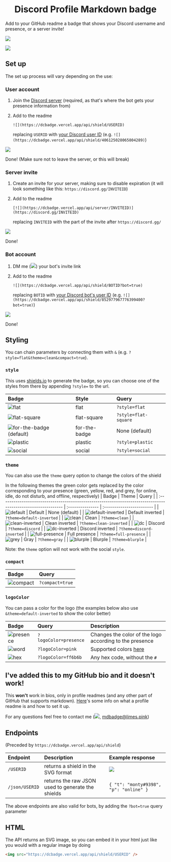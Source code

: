 <h1 style="text-align: center">Discord Profile Markdown badge</h1>

Add to your GitHub readme a badge that shows your Discord username and presence, or a server invite!

![](https://dcbadge.vercel.app/api/shield/852977967776399400?bot=true)

[![](https://dcbadge.vercel.app/api/server/zkspfFwqDg)](https://discord.gg/zkspfFwqDg)

## Set up

The set up process will vary depending on the use:

### User account

1. Join the [Discord server](https://discord.gg/zkspfFwqDg) (required, as that's where the bot gets your presence information from)
2. Add to the readme

   `![](https://dcbadge.vercel.app/api/shield/USERID)`

   replacing `USERID` with [your Discord user ID](https://support.discord.com/hc/en-us/articles/206346498-Where-can-I-find-my-User-Server-Message-ID-) (e.g. `![](https://dcbadge.vercel.app/api/shield/406125028065804289)`)

![](https://dcbadge.vercel.app/api/shield/406125028065804289)

Done! (Make sure not to leave the server, or this will break)

### Server invite

1. Create an invite for your server, making sure to disable expiration (it will look something like this: `https://discord.gg/INVITEID`)
2. Add to the readme

   `[![](https://dcbadge.vercel.app/api/server/INVITEID)](https://discord.gg/INVITEID)`
   
   replacing `INVITEID` with the part of the invite after `https://discord.gg/`
   
[![](https://dcbadge.vercel.app/api/server/zkspfFwqDg)](https://discord.gg/zkspfFwqDg)

Done!

### Bot account

1. DM me (![](https://dcbadge.vercel.app/api/shield/406125028065804289?style=flat&compact=true)) your bot's invite link
2. Add to the readme

   `![](https://dcbadge.vercel.app/api/shield/BOTID?bot=true)`

   replacing `BOTID` with [your Discord bot's user ID](https://support.discord.com/hc/en-us/articles/206346498-Where-can-I-find-my-User-Server-Message-ID-) (e.g. `![](https://dcbadge.vercel.app/api/shield/852977967776399400?bot=true)`)

![](https://dcbadge.vercel.app/api/shield/852977967776399400?bot=true)

Done!

## Styling

You can chain parameters by connecting them with `&` (e.g. `?style=flat&theme=clean&compact=true`).

### `style`

This uses [shields.io](https://shields.io) to generate the badge, so you can choose one of the styles from there by appending `?style=` to the url.

| Badge                                                                                                        | Style         | Query                |
| :----------------------------------------------------------------------------------------------------------- | :------------ | :------------------- |
| ![flat](https://dcbadge.vercel.app/api/shield/852977967776399400?bot=true&style=flat)               | flat          | `?style=flat`        |
| ![flat-square](https://dcbadge.vercel.app/api/shield/852977967776399400?bot=true&style=flat-square) | flat-square   | `?style=flat-square` |
| ![for-the-badge (default)](https://dcbadge.vercel.app/api/shield/852977967776399400?bot=true)       | for-the-badge | None (default)       |
| ![plastic](https://dcbadge.vercel.app/api/shield/852977967776399400?bot=true&style=plastic)         | plastic       | `?style=plastic`     |
| ![social](https://dcbadge.vercel.app/api/shield/852977967776399400?bot=true&style=social)           | social        | `?style=social`      |

### `theme`

You can also use the `theme` query option to change the colors of the shield

In the following themes the green color gets replaced by the color corresponding to your presence (green, yellow, red, and grey, for online, idle, do not disturb, and offline, respectively)
| Badge | Theme | Query |
| :------------------------------------------------------------------------------------------------------------ | :--------------- | :------------------------ |
| ![default](https://dcbadge.vercel.app/api/shield/852977967776399400?bot=true) | Default | None (default) |
| ![default-inverted](https://dcbadge.vercel.app/api/shield/852977967776399400?bot=true&theme=default-inverted) | Default inverted | `?theme=default-inverted` |
| ![clean](https://dcbadge.vercel.app/api/shield/852977967776399400?bot=true&theme=clean) | Clean | `?theme=clean` |
| ![clean-inverted](https://dcbadge.vercel.app/api/shield/852977967776399400?bot=true&theme=clean-inverted) | Clean inverted | `?theme=clean-inverted` |
| ![dc](https://dcbadge.vercel.app/api/shield/852977967776399400?bot=true&theme=discord) | Discord | `?theme=discord` |
| ![dc-inverted](https://dcbadge.vercel.app/api/shield/852977967776399400?bot=true&theme=discord-inverted) | Discord inverted | `?theme=discord-inverted` |
| ![full-presence](https://dcbadge.vercel.app/api/shield/852977967776399400?bot=true&theme=full-presence) | Full presence | `?theme=full-presence` |
| ![grey](https://dcbadge.vercel.app/api/shield/852977967776399400?bot=true&theme=gray) | Gray | `?theme=gray` |
| ![blurple](https://dcbadge.vercel.app/api/shield/852977967776399400?bot=true&theme=blurple) | Blurple | `?theme=blurple` |

Note: the `theme` option will not work with the social `style`.

### `compact`

| Badge                                                                                               | Query           |
| :-------------------------------------------------------------------------------------------------- | :-------------- |
| ![compact](https://dcbadge.vercel.app/api/shield/852977967776399400?bot=true&compact=true) | `?compact=true` |

### `logoColor`

You can pass a color for the logo (the examples below also use `&theme=default-inverted` to show the color better)

| Badge                                                                                                                             | Query                 | Description                                             |
| :-------------------------------------------------------------------------------------------------------------------------------- | :-------------------- | :------------------------------------------------------ |
| ![presence](https://dcbadge.vercel.app/api/shield/852977967776399400?bot=true&logoColor=presence&theme=default-inverted) | `?logoColor=presence` | Changes the color of the logo according to the presence |
| ![word](https://dcbadge.vercel.app/api/shield/852977967776399400?bot=true&logoColor=pink&theme=default-inverted)         | `?logoColor=pink`     | Supported colors [here](https://shields.io/#colors)     |
| ![hex](https://dcbadge.vercel.app/api/shield/852977967776399400?bot=true&logoColor=ff6b6b&theme=default-inverted)        | `?logoColor=ff6b6b`   | Any hex code, without the `#`                           |

## I've added this to my GitHub bio and it doesn't work!

This **won't** work in bios, only in profile readmes (and any other part of GitHub that supports markdown).
[Here](https://mansik16.medium.com/adding-a-readme-to-your-github-profile-2ec88bfedeb)'s some info on what a profile readme is and how to set it up.

For any questions feel free to contact me (![](https://dcbadge.vercel.app/api/shield/406125028065804289?style=flat&compact=true), [mdbadge@limes.pink](mailto:mdbadge@limes.pink))

## Endpoints

(Preceded by `https://dcbadge.vercel.app/api/shield`)

| Endpoint       | Description                                       | Example response                                                                  |
| :------------- | :------------------------------------------------ | :-------------------------------------------------------------------------------- |
| `/USERID`      | returns a shield in the SVG format                | ![](https://dcbadge.vercel.app/api/shield/406125028065804289?style=flat) |
| `/json/USERID` | returns the raw JSON used to generate the shields | `{ "t": "monty#9398", "p": "online" }`                                            |

The above endpoints are also valid for bots, by adding the `?bot=true` query parameter

## HTML

The API returns an SVG image, so you can embed it in your html just like you would with a regular image by doing

```html
<img src="https://dcbadge.vercel.app/api/shield/USERID" />
```
